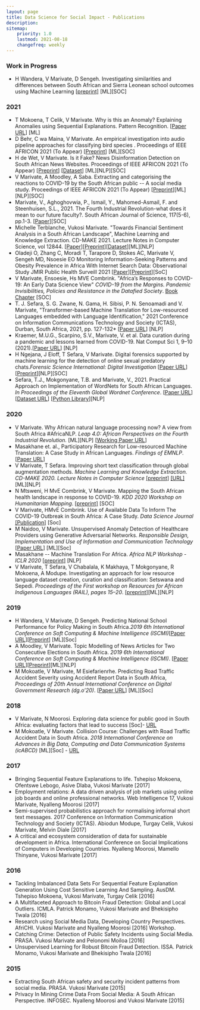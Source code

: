 ```yaml
---
layout: page
title: Data Science for Social Impact - Publications
description: 
sitemap:
    priority: 1.0
    lastmod: 2021-08-18
    changefreq: weekly
---
```


### Work in Progress
* H Wandera, V Marivate, D Sengeh. Investigating similarities and differences between South African and Sierra Leonean school outcomes using Machine Learning [[preprint]](https://arxiv.org/abs/2004.11369) [ML][SOC] 

### 2021
* T Mokoena, T Celik, V Marivate. Why is this an Anomaly? Explaining Anomalies using Sequential Explanations. Pattern Recognition. [[Paper URL](https://www.sciencedirect.com/science/article/abs/pii/S0031320321004088)] [ML]
* D Behr, C wa Maina, V Marivate. An empirical investigation into audio pipeline approaches for classifying bird species
. Proceedings of IEEE AFRICON 2021 (To Appear)  [[Preprint](https://arxiv.org/abs/2108.04449)] [ML][SOC]
* H de Wet, V Marivate. Is it Fake? News Disinformation Detection on South African News Websites. Proceedings of IEEE AFRICON 2021 (To Appear)  [[Preprint](https://arxiv.org/abs/2108.02941)] [[Dataset](https://zenodo.org/record/4682843)] [ML][NLP][SOC]
* V Marivate, A Moodley, A Saba. Extracting and categorising the reactions to COVID-19 by the South African public -- A social media study. Proceedings of IEEE AFRICON 2021 (To Appear)  [[Preprint](https://arxiv.org/abs/2006.06336)][ML][NLP][SOC]
* Marivate, V., Aghoghovwia, P., Ismail, Y., Mahomed-Asmail, F. and Steenhuisen, S.L., 2021. The Fourth Industrial Revolution-what does it mean to our future faculty?. South African Journal of Science, 117(5-6), pp.1-3.	[[Paper](http://www.scielo.org.za/scielo.php?script=sci_arttext&pid=S0038-23532021000300011)][SOC]
* Michelle Terblanche, Vukosi Marivate. "Towards Financial Sentiment Analysis in a South African Landscape", Machine Learning and Knowledge Extraction. CD-MAKE 2021. Lecture Notes in Computer Science, vol 12844.  [[Paper](https://link.springer.com/chapter/10.1007/978-3-030-84060-0_12)][[Preprint](https://arxiv.org/abs/2106.10004)][[Dataset](https://researchdata.up.ac.za/articles/dataset/Loughran_McDonald-SA-2020_Sentiment_Word_List/14401178)][ML][NLP]
* Oladeji O, Zhang C, Moradi T, Tarapore D, Stokes AC, Marivate V, Sengeh MD, Nsoesie EO Monitoring Information-Seeking Patterns and Obesity Prevalence in Africa With Internet Search Data: Observational Study JMIR Public Health Surveill 2021 [[Paper](https://publichealth.jmir.org/2021/4/e24348)][[Preprint](https://preprints.jmir.org/preprint/24348)][SoC]
* V Marivate, Ensoesie, Hs MVE Combrink. "Africa’s Responses to COVID-19: An Early Data Science View"  *COVID-19 from the Margins. Pandemic Invisibilities, Policies and Resistance in the Datafied Society*. [Book Chapter](https://networkcultures.org/wp-content/uploads/2021/02/Covid19FromTheMargins.pdf#page=112) [SOC]
* T. J. Sefara, S. G. Zwane, N. Gama, H. Sibisi, P. N. Senoamadi and V. Marivate, "Transformer-based Machine Translation for Low-resourced Languages embedded with Language Identification," 2021 Conference on Information Communications Technology and Society (ICTAS), Durban, South Africa, 2021, pp. 127-132* [[Paper URL](https://doi.org/10.1109/ICTAS50802.2021.9394996)] [NLP]
* Kraemer, M.U.G., Scarpino, S.V., Marivate, V. et al. Data curation during a pandemic and lessons learned from COVID-19. Nat Comput Sci 1, 9–10 (2021).[[Paper URL](https://doi.org/10.1038/s43588-020-00015-6)] [NLP]
* H Ngejana, J Eloff, T Sefara, V Marivate. Digital forensics supported by machine learning for the detection of online sexual predatory chats.*Forensic Science International: Digital Investigation* [[Paper URL](https://www.sciencedirect.com/science/article/pii/S2666281721000032)][[Preprint](https://repository.up.ac.za/handle/2263/79468)][NLP][SOC]
* Sefara, T.J., Mokgonyane, T.B. and Marivate, V., 2021. Practical Approach on Implementation of WordNets for South African Languages. *In Proceedings of the Eleventh Global Wordnet Conference*. [[Paper URL](https://www.aclweb.org/anthology/2021.gwc-1.3/)] [[Dataset URL](https://zenodo.org/record/4299515)] [[Python Library](https://pypi.org/project/africanwordnet/)][NLP]

### 2020
* V Marivate. Why African natural language processing now? A view from South Africa #AfricaNLP. *Leap 4.0: African Perspectives on the Fourth Industrial Revolution.* [ML][NLP] [[Working Paper URL](https://mistra.org.za/mistra-media/why-african-natural-language-processing-now-a-view-from-south-africa-africanlp/)]
* Masakhane et. al., Participatory Research for Low-resourced Machine Translation: A Case Study in African Languages. *Findings of EMNLP*.[[Paper URL](https://www.aclweb.org/anthology/2020.findings-emnlp.195.pdf)]
* V Marivate, T Sefara. Improving short text classification through global augmentation methods. *Machine Learning and Knowledge Extraction. CD-MAKE 2020. Lecture Notes in Computer Science* [[preprint]](https://arxiv.org/abs/1907.03752) [[URL]](https://link.springer.com/chapter/10.1007%2F978-3-030-57321-8_21) [ML][NLP] 
* N Mtsweni, H MvE Combrink, V Marivate. Mapping the South African health landscape in response to COVID-19. *KDD 2020 Workshop on Humanitarian Mapping*. [[preprint]](https://arxiv.org/abs/2006.15216) [SOC]
* V Marivate, HMvE Combrink. Use of Available Data To Inform The COVID-19 Outbreak in South Africa: A Case Study. *Data Science Journal* [[Publication]](https://doi.org/10.5334/dsj-2020-019) [Soc]
* M Naidoo, V Marivate. Unsupervised Anomaly Detection of Healthcare Providers using Generative Adversarial Networks. *Responsible Design, Implementation and Use of Information and Communication Technology* [[Paper URL](https://link.springer.com/chapter/10.1007/978-3-030-44999-5_35)] [ML][Soc]
* Masakhane -- Machine Translation For Africa. *Africa NLP Workshop - ICLR 2020* [[preprint]](https://arxiv.org/abs/2003.11529) [NLP]
* V Marivate, T Sefara, V Chabalala, K Makhaya, T Mokgonyane, R Mokoena, A Modupe. Investigating an approach for low resource language dataset creation, curation and classification: Setswana and Sepedi. *Proceedings of the First workshop on Resources for African Indigenous Languages (RAIL), pages 15–20*. [[preprint](https://arxiv.org/abs/2003.04986)][ML][NLP] 

### 2019

* H Wandera, V Marivate, D Sengeh. Predicting National School Performance for Policy Making in South Africa.*2019 6th International Conference on Soft Computing & Machine Intelligence (ISCMI)*[[Paper URL](https://ieeexplore.ieee.org/abstract/document/9004323)][[Preprint](https://www.k4all.org/wp-content/uploads/2019/07/Predicting-school-performance-using-a-combination-of-traditional-and-non-traditional-education-data-from-South-Africa.pdf)] [ML][Soc] 
* A Moodley, V Marivate. Topic Modelling of News Articles for Two Consecutive Elections in South Africa. *2019 6th International Conference on Soft Computing & Machine Intelligence (ISCMI)*. [[Paper URL](https://ieeexplore.ieee.org/document/9004342)][[Preprint](https://www.researchgate.net/publication/335691873_Topic_Modelling_Of_News_Articles_For_Two_Consecutive_Elections_In_South_Africa)][ML][NLP]
* M Mokoatle, V Marivate, M Esiefarienrhe. Predicting Road Traffic Accident Severity using Accident Report Data in South Africa, *Proceedings of 20th Annual International Conference on Digital Government Research (dg.o’20)*. [[Paper URL](https://dl.acm.org/citation.cfm?id=3325211)] [ML][Soc]

### 2018

* V Marivate, N Moorosi. Exploring data science for public good in South Africa: evaluating factors that lead to success [Soc]- [URL](https://dl.acm.org/citation.cfm?id=3209366)
* M Mokoatle, V Marivate. Collision Course: Challenges with Road Traffic Accident Data in South Africa. *2018 International Conference on Advances in Big Data, Computing and Data Communication Systems (icABCD)*  [ML][Soc] - [URL](https://ieeexplore.ieee.org/abstract/document/8465419)

### 2017

* Bringing Sequential Feature Explanations to life. Tshepiso Mokoena, Ofentswe Lebogo, Asive Dlaba, Vukosi Marivate [2017]
* Employment relations: A data driven analysis of job markets using online job boards and online professional networks. Web Intelligence 17,  Vukosi Marivate, Nyalleng Moorosi [2017]
* Semi-supervised probabilistics approach for normalising informal short text messages. 2017 Conference on Information Communication Technology and Society (ICTAS). Abiodun Modupe, Turgay Celik, Vukosi Marivate, Melvin Diale [2017]
* A critical and ecosystem consideration of data for sustainable development in Africa. International Conference on Social Implications of Computers in Developing Countries. Nyalleng Moorosi, Mamello Thinyane, Vukosi Marivate [2017]

### 2016

* Tackling Imbalanced Data Sets For Sequential Feature Explanation Generation Using Cost Sensitive Learning And Sampling. AusDM. Tshepiso Mokoena, Vukosi Marivate, Turgay Celik [2016]
* A Multifaceted Approach to Bitcoin Fraud Detection: Global and Local Outliers. ICMLA. Patrick Monamo, Vukosi Marivate and Bhekisipho Twala [2016]
* Research using Social Media Data, Developing Country Perspectives. AfriCHI. Vukosi Marivate and Nyalleng Moorosi [2016] Workshop.
* Catching Crime: Detection of Public Safety Incidents using Social Media. PRASA. Vukosi Marivate and Pelonomi Moiloa [2016]
* Unsupervised Learning for Robust Bitcoin Fraud Detection. ISSA. Patrick Monamo, Vukosi Marivate and Bhekisipho Twala [2016]

### 2015

* Extracting South African safety and security incident patterns from social media. PRASA.  Vukosi Marivate [2015]
* Privacy In Mining Crime Data From Social Media: A South African Perspective. INFOSEC. Nyalleng Moorosi and Vukosi Marivate [2015]
